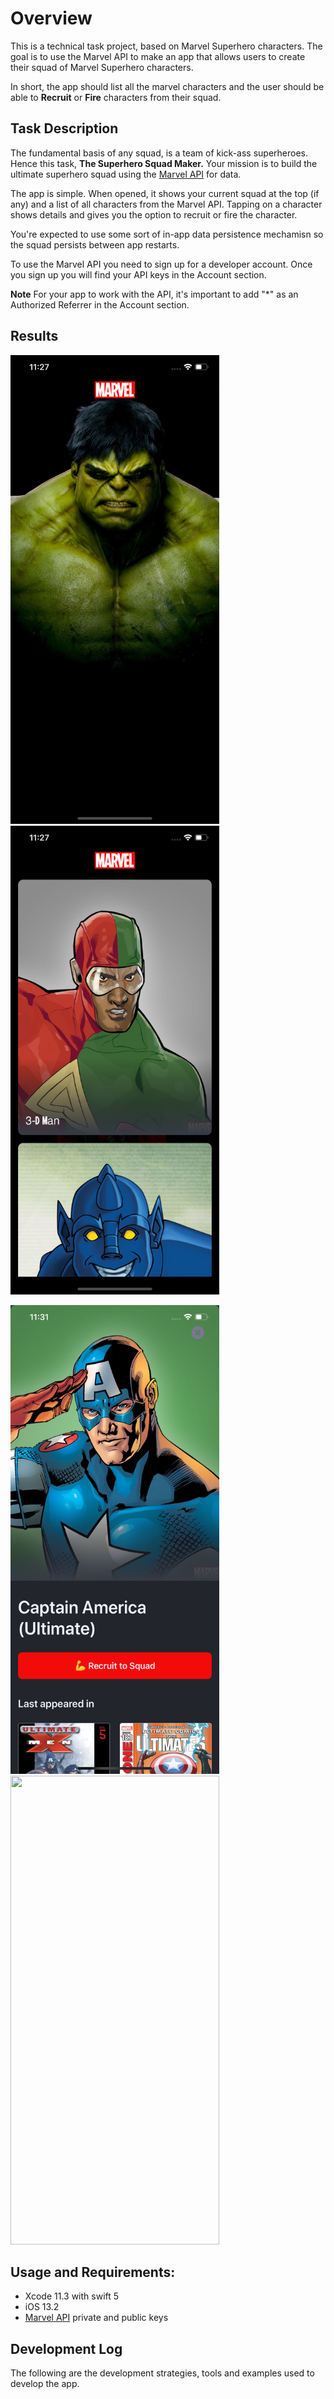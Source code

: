 # Overview

This is a technical task project, based on Marvel Superhero characters. 
The goal is to use the Marvel API to make an app that allows users to create their squad of Marvel Superhero characters.

In short, the app should list all the marvel characters and the user should be able to **Recruit** or **Fire** characters from their squad.


## Task Description

The fundamental basis of any squad, is a team of kick-ass superheroes. Hence this task,
**The Superhero Squad Maker.** Your mission is to build the ultimate superhero squad using
the [Marvel API](https://developer.marvel.com/) for data.

The app is simple. When opened, it shows your current squad at the top (if any) and a list of all
characters from the Marvel API. Tapping on a character shows details and gives you the
option to recruit or fire the character.

You're expected to use some sort of in-app data persistence mechamisn so the squad persists
between app restarts.

To use the Marvel API you need to sign up for a developer account. Once you sign up you
will find your API keys in the Account section.

**Note**
For your app to work with the API, it's important to add "*" as an Authorized Referrer
in the Account section.



## Results

<img src="Images/part1.png" width="334" height="750" >                  <img src="Images/part2.png" width="334" height="750" >

<img src="Images/part3.png" width="334" height="750" >                  <img src="Images/part4.png" width="334" height="750" >


## Usage and Requirements:
* Xcode 11.3 with swift 5
* iOS 13.2
* [Marvel API](https://developer.marvel.com/) private and public keys


## Development Log

The following are the development strategies, tools and examples used to develop the app.


